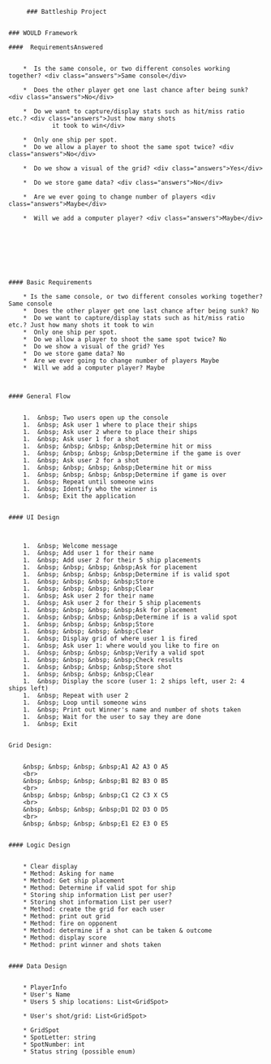          ### Battleship Project
    

    ### WOULD Framework

    ####  RequirementsAnswered
    
    
        *  Is the same console, or two different consoles working together? <div class="answers">Same console</div>
        
        *  Does the other player get one last chance after being sunk? <div class="answers">No</div>
        
        *  Do we want to capture/display stats such as hit/miss ratio etc.? <div class="answers">Just how many shots
                it took to win</div>
        
        *  Only one ship per spot. 
        *  Do we allow a player to shoot the same spot twice? <div class="answers">No</div>
        
        *  Do we show a visual of the grid? <div class="answers">Yes</div>
        
        *  Do we store game data? <div class="answers">No</div>
        
        *  Are we ever going to change number of players <div class="answers">Maybe</div>
        
        *  Will we add a computer player? <div class="answers">Maybe</div>
        
    






    #### Basic Requirements
    
        * Is the same console, or two different consoles working together? Same console
        *  Does the other player get one last chance after being sunk? No
        *  Do we want to capture/display stats such as hit/miss ratio etc.? Just how many shots it took to win
        *  Only one ship per spot. 
        *  Do we allow a player to shoot the same spot twice? No
        *  Do we show a visual of the grid? Yes
        *  Do we store game data? No
        *  Are we ever going to change number of players Maybe
        *  Will we add a computer player? Maybe
    


    #### General Flow

    
        1.  &nbsp; Two users open up the console
        1.  &nbsp; Ask user 1 where to place their ships
        1.  &nbsp; Ask user 2 where to place their ships
        1.  &nbsp; Ask user 1 for a shot
        1.  &nbsp; &nbsp; &nbsp; &nbsp;Determine hit or miss
        1.  &nbsp; &nbsp; &nbsp; &nbsp;Determine if the game is over
        1.  &nbsp; Ask user 2 for a shot
        1.  &nbsp; &nbsp; &nbsp; &nbsp;Determine hit or miss
        1.  &nbsp; &nbsp; &nbsp; &nbsp;Determine if game is over
        1.  &nbsp; Repeat until someone wins
        1.  &nbsp; Identify who the winner is
        1.  &nbsp; Exit the application
    

    #### UI Design


    
        1.  &nbsp; Welcome message
        1.  &nbsp; Add user 1 for their name
        1.  &nbsp; Add user 2 for their 5 ship placements
        1.  &nbsp; &nbsp; &nbsp; &nbsp;Ask for placement
        1.  &nbsp; &nbsp; &nbsp; &nbsp;Determine if is valid spot
        1.  &nbsp; &nbsp; &nbsp; &nbsp;Store
        1.  &nbsp; &nbsp; &nbsp; &nbsp;Clear
        1.  &nbsp; Ask user 2 for their name
        1.  &nbsp; Ask user 2 for their 5 ship placements
        1.  &nbsp; &nbsp; &nbsp; &nbsp;Ask for placement
        1.  &nbsp; &nbsp; &nbsp; &nbsp;Determine if is a valid spot
        1.  &nbsp; &nbsp; &nbsp; &nbsp;Store
        1.  &nbsp; &nbsp; &nbsp; &nbsp;Clear
        1.  &nbsp; Display grid of where user 1 is fired
        1.  &nbsp; Ask user 1: where would you like to fire on
        1.  &nbsp; &nbsp; &nbsp; &nbsp;Verify a valid spot
        1.  &nbsp; &nbsp; &nbsp; &nbsp;Check results
        1.  &nbsp; &nbsp; &nbsp; &nbsp;Store shot
        1.  &nbsp; &nbsp; &nbsp; &nbsp;Clear
        1.  &nbsp; Display the score (user 1: 2 ships left, user 2: 4 ships left)
        1.  &nbsp; Repeat with user 2
        1.  &nbsp; Loop until someone wins
        1.  &nbsp; Print out Winner's name and number of shots taken
        1.  &nbsp; Wait for the user to say they are done
        1.  &nbsp; Exit
    

    Grid Design:

    
        &nbsp; &nbsp; &nbsp; &nbsp;A1 A2 A3 O A5
        <br>
        &nbsp; &nbsp; &nbsp; &nbsp;B1 B2 B3 O B5
        <br>
        &nbsp; &nbsp; &nbsp; &nbsp;C1 C2 C3 X C5
        <br>
        &nbsp; &nbsp; &nbsp; &nbsp;D1 D2 D3 O D5
        <br>
        &nbsp; &nbsp; &nbsp; &nbsp;E1 E2 E3 O E5
    

    #### Logic Design

    
        * Clear display
        * Method: Asking for name 
        * Method: Get ship placement
        * Method: Determine if valid spot for ship
        * Storing ship information List per user?
        * Storing shot information List per user?
        * Method: create the grid for each user
        * Method: print out grid
        * Method: fire on opponent
        * Method: determine if a shot can be taken & outcome
        * Method: display score
        * Method: print winner and shots taken
    

    #### Data Design

    
        * PlayerInfo
        * User's Name
        * Users 5 ship locations: List<GridSpot>
        
        * User's shot/grid: List<GridSpot>
        
        * GridSpot
        * SpotLetter: string
        * SpotNumber: int
        * Status string (possible enum)
    

